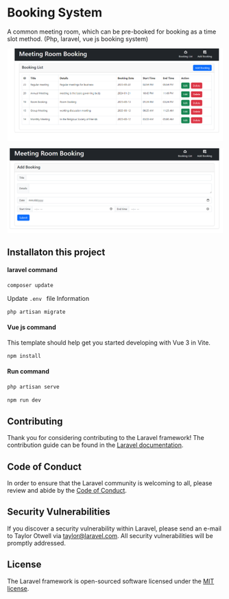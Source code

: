 # Booking System
A common meeting room, which can be pre-booked for booking as a time slot method. (Php, laravel, vue js booking system)

![Booking System](Screenshot.png)

![Booking System](Screenshot1.png)


## Installaton this project
#### laravel command
```sh
composer update
```
Update `.env ` file Information

```sh
php artisan migrate
```
#### Vue js command
This template should help get you started developing with Vue 3 in Vite.
```sh
npm install

```

#### Run command
```sh
php artisan serve

```
```sh
npm run dev

```
## Contributing

Thank you for considering contributing to the Laravel framework! The contribution guide can be found in the [Laravel documentation](https://laravel.com/docs/contributions).

## Code of Conduct

In order to ensure that the Laravel community is welcoming to all, please review and abide by the [Code of Conduct](https://laravel.com/docs/contributions#code-of-conduct).

## Security Vulnerabilities

If you discover a security vulnerability within Laravel, please send an e-mail to Taylor Otwell via [taylor@laravel.com](mailto:taylor@laravel.com). All security vulnerabilities will be promptly addressed.

## License

The Laravel framework is open-sourced software licensed under the [MIT license](https://opensource.org/licenses/MIT).


[def]: Screenshot1.png
